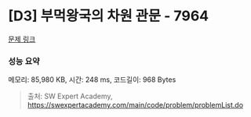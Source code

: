 # [D3] 부먹왕국의 차원 관문 - 7964 

[문제 링크](https://swexpertacademy.com/main/code/problem/problemDetail.do?contestProbId=AWuSgKpqmooDFASy) 

### 성능 요약

메모리: 85,980 KB, 시간: 248 ms, 코드길이: 968 Bytes



> 출처: SW Expert Academy, https://swexpertacademy.com/main/code/problem/problemList.do
